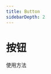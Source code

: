 ```yaml
---
title: Button
sidebarDepth: 2
---
```

# 按钮

使用方法

<ClientOnly>
  <button-demos></button-demos>    
</ClientOnly>

